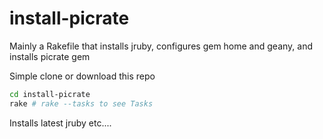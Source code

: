 # install-picrate
Mainly a Rakefile that installs jruby, configures gem home and geany, and installs picrate gem

Simple clone or download this repo 

```bash
cd install-picrate
rake # rake --tasks to see Tasks
```

Installs latest jruby etc....
